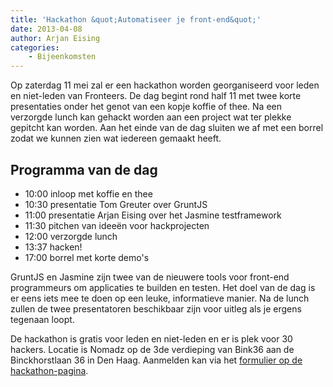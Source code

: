 ```yaml
---
title: 'Hackathon &quot;Automatiseer je front-end&quot;'
date: 2013-04-08
author: Arjan Eising
categories:
    - Bijeenkomsten
---
```


Op zaterdag 11 mei zal er een hackathon worden georganiseerd voor leden en niet-leden van Fronteers. De dag begint rond half 11 met twee korte presentaties onder het genot van een kopje koffie of thee. Na een verzorgde lunch kan gehackt worden aan een project wat ter plekke gepitcht kan worden. Aan het einde van de dag sluiten we af met een borrel zodat we kunnen zien wat iedereen gemaakt heeft.

## Programma van de dag

-   10:00 inloop met koffie en thee
-   10:30 presentatie Tom Greuter over GruntJS
-   11:00 presentatie Arjan Eising over het Jasmine testframework
-   11:30 pitchen van ideeën voor hackprojecten
-   12:00 verzorgde lunch
-   13:37 hacken!
-   17:00 borrel met korte demo's

GruntJS en Jasmine zijn twee van de nieuwere tools voor front-end programmeurs om applicaties te builden en testen. Het doel van de dag is er eens iets mee te doen op een leuke, informatieve manier. Na de lunch zullen de twee presentatoren beschikbaar zijn voor uitleg als je ergens tegenaan loopt.

De hackathon is gratis voor leden en niet-leden en er is plek voor 30 hackers. Locatie is Nomadz op de 3de verdieping van Bink36 aan de Binckhorstlaan 36 in Den Haag. Aanmelden kan via het [formulier op de hackathon-pagina](/bijeenkomsten/2013/hackathon#formulier-1).
